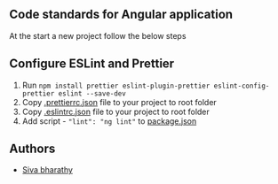 ## Code standards for Angular application

At the start a new project follow the below steps

## Configure ESLint and Prettier

1. Run ``` npm install prettier eslint-plugin-prettier eslint-config-prettier eslint --save-dev ```
2. Copy [.prettierrc.json](.prettierrc.json) file to your project to root folder
3. Copy [.eslintrc.json](.eslintrc.json) file to your project to root folder
4. Add script - ``` "lint": "ng lint" ``` to [package.json](package.json)

## Authors
- [Siva bharathy](https://github.com/gotocva)
